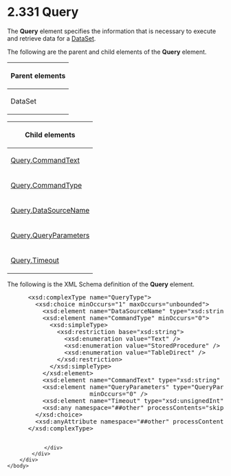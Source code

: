 <html dir="LTR" xmlns:mshelp="http://msdn.microsoft.com/mshelp" xmlns:ddue="http://ddue.schemas.microsoft.com/authoring/2003/5" xmlns:xlink="http://www.w3.org/1999/xlink" xmlns:tool="http://www.microsoft.com/tooltip">
    <head>
        <meta http-equiv="Content-Type" content="text/html; CHARSET=utf-8"></meta>
        <meta name="save" content="history"></meta>
        <title>2.331 Query</title>
        <xml>
            <mshelp:toctitle title="2.331 Query"></mshelp:toctitle>
            <mshelp:rltitle title="[MS-RDL]: Query"></mshelp:rltitle>
            <mshelp:keyword index="A" term="1d2b1998-e078-435f-8c03-a3d894a9843e"></mshelp:keyword>
            <mshelp:attr name="DCSext.ContentType" value="open specification"></mshelp:attr>
            <mshelp:attr name="AssetID" value="1d2b1998-e078-435f-8c03-a3d894a9843e"></mshelp:attr>
            <mshelp:attr name="TopicType" value="kbRef"></mshelp:attr>
            <mshelp:attr name="DCSext.Title" value="[MS-RDL]: Query" />
        </xml>
    </head>
    <body>
        <div id="header">
            <h1 class="heading">2.331 Query</h1>
        </div>
        <div id="mainSection">
            <div id="mainBody">
                <div id="allHistory" class="saveHistory"></div>
                <div id="sectionSection0" class="section" name="collapseableSection">
                    

<p>The <b>Query</b> element specifies the information that is
necessary to execute and retrieve data for a <a href="a14782b0-2e2f-4305-83a3-3de3fd750b6a.md">DataSet</a>. </p>

<p>The following are the parent and child elements of the <b>Query</b>
element.</p>

<table>
 <thead>
  <tr>
   <th>
   <p>Parent elements</p>
   </th>
  </tr>
 </thead>
 <tr>
  <td>
  <p>DataSet</p>
  </td>
 </tr>
</table>

<p> </p>

<table>
 <thead>
  <tr>
   <th>
   <p>Child elements</p>
   </th>
  </tr>
 </thead>
 <tr>
  <td>
  <p><a href="6dca77c1-abc1-4984-b8a6-ba656f31394d.md">Query.CommandText</a>
  </p>
  </td>
 </tr>
 <tr>
  <td>
  <p><a href="89d708ea-aa9c-483c-9eec-103bacc543ff.md">Query.CommandType</a>
  </p>
  </td>
 </tr>
 <tr>
  <td>
  <p><a href="c9cc3a43-59ca-4890-82a8-13fe235ecafc.md">Query.DataSourceName</a>
  </p>
  </td>
 </tr>
 <tr>
  <td>
  <p><a href="896c82e4-ec2d-4c99-bc1c-42fd96903173.md">Query.QueryParameters</a>
  </p>
  </td>
 </tr>
 <tr>
  <td>
  <p><a href="87ad4912-5327-45e1-899e-ee746be71a56.md">Query.Timeout</a>
  </p>
  </td>
 </tr>
</table>

<p>The following is the XML Schema definition of the <b>Query</b>
element.</p>

<dl>
<dd>
<div><pre> &lt;xsd:complexType name=&quot;QueryType&quot;&gt;
   &lt;xsd:choice minOccurs=&quot;1&quot; maxOccurs=&quot;unbounded&quot;&gt;
     &lt;xsd:element name=&quot;DataSourceName&quot; type=&quot;xsd:string&quot; /&gt;
     &lt;xsd:element name=&quot;CommandType&quot; minOccurs=&quot;0&quot;&gt;
       &lt;xsd:simpleType&gt;
         &lt;xsd:restriction base=&quot;xsd:string&quot;&gt;
           &lt;xsd:enumeration value=&quot;Text&quot; /&gt;
           &lt;xsd:enumeration value=&quot;StoredProcedure&quot; /&gt;
           &lt;xsd:enumeration value=&quot;TableDirect&quot; /&gt;
         &lt;/xsd:restriction&gt;
       &lt;/xsd:simpleType&gt;
     &lt;/xsd:element&gt;
     &lt;xsd:element name=&quot;CommandText&quot; type=&quot;xsd:string&quot; /&gt;
     &lt;xsd:element name=&quot;QueryParameters&quot; type=&quot;QueryParametersType&quot; 
                  minOccurs=&quot;0&quot; /&gt;
     &lt;xsd:element name=&quot;Timeout&quot; type=&quot;xsd:unsignedInt&quot; minOccurs=&quot;0&quot; /&gt;
     &lt;xsd:any namespace=&quot;##other&quot; processContents=&quot;skip&quot; /&gt;
   &lt;/xsd:choice&gt;
   &lt;xsd:anyAttribute namespace=&quot;##other&quot; processContents=&quot;skip&quot; /&gt;
 &lt;/xsd:complexType&gt;
  
</pre></div>
</dd></dl>


                </div>
            </div>
        </div>
    </body>
</html>